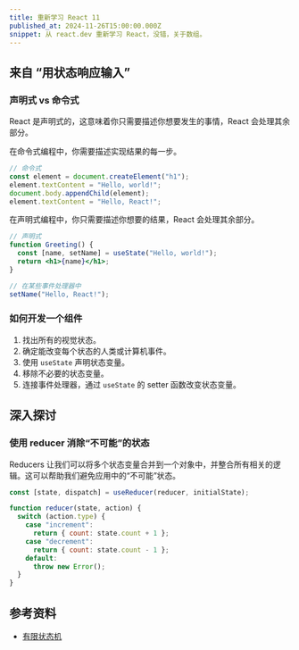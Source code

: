 ```yaml
---
title: 重新学习 React 11
published_at: 2024-11-26T15:00:00.000Z
snippet: 从 react.dev 重新学习 React，没错，关于数组。
---
```


## 来自 “用状态响应输入”

### 声明式 vs 命令式

React 是声明式的，这意味着你只需要描述你想要发生的事情，React 会处理其余部分。

在命令式编程中，你需要描述实现结果的每一步。

```jsx
// 命令式
const element = document.createElement("h1");
element.textContent = "Hello, world!";
document.body.appendChild(element);
element.textContent = "Hello, React!";
```

在声明式编程中，你只需要描述你想要的结果，React 会处理其余部分。

```jsx
// 声明式
function Greeting() {
  const [name, setName] = useState("Hello, world!");
  return <h1>{name}</h1>;
}

// 在某些事件处理器中
setName("Hello, React!");
```

### 如何开发一个组件

1. 找出所有的视觉状态。
2. 确定能改变每个状态的人类或计算机事件。
3. 使用 `useState` 声明状态变量。
4. 移除不必要的状态变量。
5. 连接事件处理器，通过 `useState` 的 setter 函数改变状态变量。

## 深入探讨

### 使用 reducer 消除“不可能”的状态

Reducers 让我们可以将多个状态变量合并到一个对象中，并整合所有相关的逻辑。这可以帮助我们避免应用中的“不可能”状态。

```jsx
const [state, dispatch] = useReducer(reducer, initialState);

function reducer(state, action) {
  switch (action.type) {
    case "increment":
      return { count: state.count + 1 };
    case "decrement":
      return { count: state.count - 1 };
    default:
      throw new Error();
  }
}
```

## 参考资料

- [有限状态机](https://en.wikipedia.org/wiki/Finite-state_machine)

```

```
